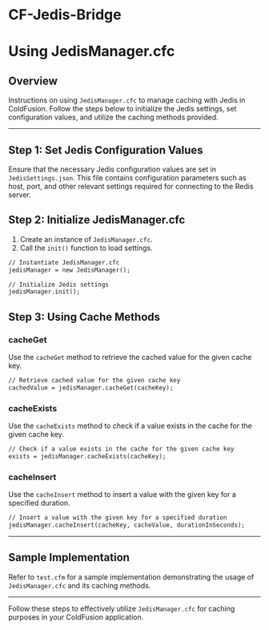 # CF-Jedis-Bridge
# Using JedisManager.cfc

## Overview
Instructions on using `JedisManager.cfc` to manage caching with Jedis in ColdFusion. Follow the steps below to initialize the Jedis settings, set configuration values, and utilize the caching methods provided.

---

## Step 1: Set Jedis Configuration Values

Ensure that the necessary Jedis configuration values are set in `JedisSettings.json`. This file contains configuration parameters such as host, port, and other relevant settings required for connecting to the Redis server.

## Step 2: Initialize JedisManager.cfc

1. Create an instance of `JedisManager.cfc`.
2. Call the `init()` function to load settings.

```cfml
// Instantiate JedisManager.cfc
jedisManager = new JedisManager();

// Initialize Jedis settings
jedisManager.init();
```

## Step 3: Using Cache Methods

### cacheGet
Use the `cacheGet` method to retrieve the cached value for the given cache key.

```cfml
// Retrieve cached value for the given cache key
cachedValue = jedisManager.cacheGet(cacheKey);
```

### cacheExists
Use the `cacheExists` method to check if a value exists in the cache for the given cache key.

```cfml
// Check if a value exists in the cache for the given cache key
exists = jedisManager.cacheExists(cacheKey);
```

### cacheInsert
Use the `cacheInsert` method to insert a value with the given key for a specified duration.

```cfml
// Insert a value with the given key for a specified duration
jedisManager.cacheInsert(cacheKey, cacheValue, durationInSeconds);
```

---

## Sample Implementation

Refer to `test.cfm` for a sample implementation demonstrating the usage of `JedisManager.cfc` and its caching methods.

---

Follow these steps to effectively utilize `JedisManager.cfc` for caching purposes in your ColdFusion application.